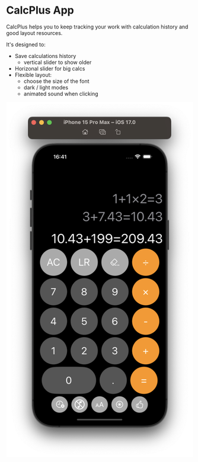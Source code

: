 # CalcPlus App

CalcPlus helps you to keep tracking your work with calculation history and good layout resources.

It's designed to:

- Save calculations history
  - vertical slider to show older
- Horizonal slider for big calcs
- Flexible layout:
  - choose the size of the font 
  - dark / light modes
  - animated sound when clicking

<img src="images/Screenshot_2023-12-03_at_16.41.59.png" width="700">